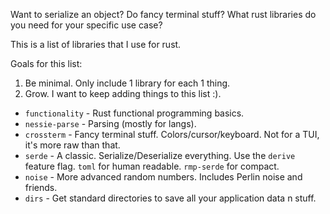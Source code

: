 Want to serialize an object? Do fancy terminal stuff? What rust libraries do you
need for your specific use case?

This is a list of libraries that I use for rust.

Goals for this list:
1. Be minimal. Only include 1 library for each 1 thing.
2. Grow. I want to keep adding things to this list :).


- `functionality` - Rust functional programming basics.
- `nessie-parse` - Parsing (mostly for langs).
- `crossterm` - Fancy terminal stuff. Colors/cursor/keyboard. Not for a TUI,
  it's more raw than that.
- `serde` - A classic. Serialize/Deserialize everything. Use the `derive`
  feature flag. `toml` for human readable. `rmp-serde` for compact.
- `noise` - More advanced random numbers. Includes Perlin noise and friends.
- `dirs` - Get standard directories to save all your application data n stuff.
